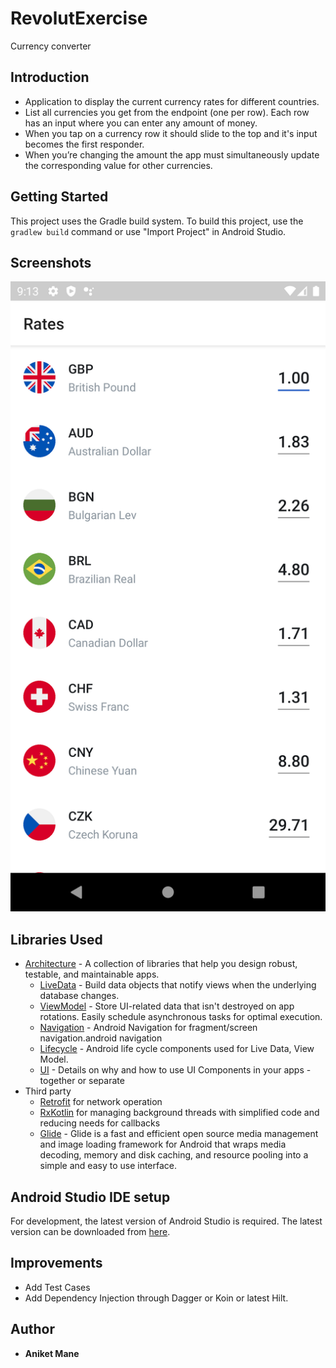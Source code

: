 # RevolutExercise
Currency converter 


Introduction
------------

* Application to display the current currency rates for different countries.
* List all currencies you get from the endpoint (one per row). Each row has an input where
you can enter any amount of money. 
* When you tap on a currency row it should slide to
the top and it's input becomes the first responder.
* When you’re changing the amount
the app must simultaneously update the corresponding value for other currencies.


Getting Started
---------------

This project uses the Gradle build system. To build this project, use the
`gradlew build` command or use "Import Project" in Android Studio.

Screenshots
-----------
![CurrencyConverter](https://github.com/aniketmane/RevolutExercise/blob/master/RevolutExercise/screenshots/device-2020-06-17-211340.png?raw=true "Currency Converter")


Libraries Used
--------------

* [Architecture][0] - A collection of libraries that help you design robust, testable, and
  maintainable apps.
  * [LiveData][1] - Build data objects that notify views when the underlying database changes.
  * [ViewModel][2] - Store UI-related data that isn't destroyed on app rotations. Easily schedule
     asynchronous tasks for optimal execution.
  * [Navigation][3] - Android Navigation for fragment/screen navigation.android navigation 
  * [Lifecycle][4] - Android life cycle components used for Live Data, View Model.
  * [UI][5] - Details on why and how to use UI Components in your apps - together or separate
* Third party
  * [Retrofit][6] for network operation
  * [RxKotlin][7] for managing background threads with simplified code and reducing needs for callbacks
  * [Glide][8] - Glide is a fast and efficient open source media management and image loading framework for Android that wraps media decoding, memory and disk caching, and resource pooling into a simple and easy to use interface.
  
  
[0]: https://developer.android.com/jetpack/arch/
[1]: https://developer.android.com/topic/libraries/architecture/livedata
[2]: https://developer.android.com/topic/libraries/architecture/viewmodel
[3]: https://developer.android.com/guide/topics/ui
[4]: https://github.com/square/retrofit
[5]: https://github.com/ReactiveX/RxKotlin
[6]: https://developer.android.com/guide/topics/ui
[7]: https://developer.android.com/guide/topics/ui
[8]: https://github.com/bumptech/glide

Android Studio IDE setup
------------------------
For development, the latest version of Android Studio is required. The latest version can be
downloaded from [here](https://developer.android.com/studio/).

Improvements 
-----------------
* Add Test Cases
* Add Dependency Injection through Dagger or Koin or latest Hilt.

Author
------------------------
* **Aniket Mane**
  
